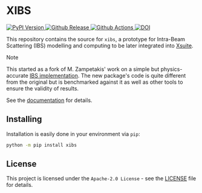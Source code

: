 # XIBS

<p>
  <!-- PyPi Version -->
  <a href="https://pypi.org/project/xibs">
    <img alt="PyPI Version" src="https://img.shields.io/pypi/v/xibs?label=PyPI&logo=PyPI">
  </a>

  <!-- Github Release -->
  <a href="https://github.com/fsoubelet/xibs/releases">
    <img alt="Github Release" src="https://img.shields.io/github/v/release/fsoubelet/xibs?color=orange&label=Release&logo=Github">
  </a>

  <!-- Github Actions Build -->
  <a href="https://github.com/fsoubelet/xibs/actions?query=workflow%3A%22Cron+Testing%22">
    <img alt="Github Actions" src="https://github.com/fsoubelet/xibs/workflows/Tests/badge.svg">
  </a>

  <!-- General DOI -->
  <a href="https://zenodo.org/badge/latestdoi/10044627.">
    <img alt="DOI" src="https://zenodo.org/records/10044627..svg">
  </a>
</p>

This repository contains the source for `xibs`, a prototype for Intra-Beam Scattering (IBS) modelling and computing to be later integrated into [Xsuite](https://github.com/xsuite).

> [!NOTE]
> This started as a fork of M. Zampetakis' work on a simple but physics-accurate
> [IBS implementation](https://github.com/MichZampetakis/IBS_for_Xsuite). The new
> package's code is quite different from the original but is benchmarked against
> it as well as other tools to ensure the validity of results.

See the [documentation](https://fsoubelet.github.io/xibs/) for details.

## Installing

Installation is easily done in your environment via `pip`:

```bash
python -m pip install xibs
```

## License

This project is licensed under the `Apache-2.0 License` - see the [LICENSE](LICENSE) file for details.
